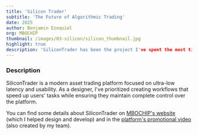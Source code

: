 ```yaml
---
title: 'Silicon Trader'
subtitle: 'The Future of Algorithmic Trading'
date: 2025
author: Benjamin Ezequiel
org: MBOCHIP
thumbnail: /images/03-silicon/silicon_thumbnail.jpg
highlight: true
description: 'SiliconTrader has been the project I've spent the most time on in recent years. Together with the MBOCHIP team, as Head of Design and Innovation, I am building an interface that enhances user efficiency and control.'
---
```


### Description

SiliconTrader is a modern asset trading platform focused on ultra-low latency and usability. As a designer, I've prioritized creating workflows that speed up users' tasks while ensuring they maintain complete control over the platform.

You can find some details about SiliconTrader on [MBOCHIP's website](https://mbochip.com/) (which I helped design and develop) and in the [platform's promotional video](https://www.linkedin.com/posts/activity-7111038887346515968-Jlfd?utm_source=share&utm_medium=member_desktop) (also created by my team).
